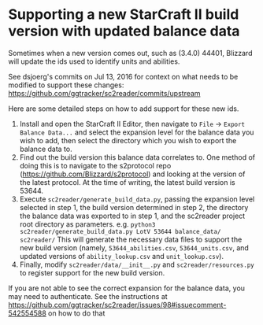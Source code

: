 Supporting a new StarCraft II build version with updated balance data
=====================================================================

Sometimes when a new version comes out, such as (3.4.0) 44401, Blizzard will update the ids used to identify units and abilities.

See dsjoerg's commits on Jul 13, 2016 for context on what needs to be modified to support these changes: https://github.com/ggtracker/sc2reader/commits/upstream

Here are some detailed steps on how to add support for these new ids.

1. Install and open the StarCraft II Editor, then navigate to `File` -> `Export Balance Data...` and select the expansion level for the balance data you wish to add, then select the directory which you wish to export the balance data to.
2. Find out the build version this balance data correlates to. One method of doing this is to navigate to the s2protocol repo (https://github.com/Blizzard/s2protocol) and looking at the version of the latest protocol.
At the time of writing, the latest build version is 53644.
3. Execute `sc2reader/generate_build_data.py`, passing the expansion level selected in step 1, the build version determined in step 2, the directory the balance data was exported to in step 1, and the sc2reader project root directory as parameters.
e.g. `python3 sc2reader/generate_build_data.py LotV 53644 balance_data/ sc2reader/`
This will generate the necessary data files to support the new build version (namely, `53644_abilities.csv`, `53644_units.csv`, and updated versions of `ability_lookup.csv` and `unit_lookup.csv`).
4. Finally, modify `sc2reader/data/__init__.py` and `sc2reader/resources.py` to register support for the new build version.

If you are not able to see the correct expansion for the balance data, you may need to authenticate. See the instructions at
https://github.com/ggtracker/sc2reader/issues/98#issuecomment-542554588 on how to do that
